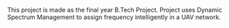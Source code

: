 This project is made as the final year B.Tech Project. Project uses Dynamic Spectrum Management to assign frequency intelligently in a UAV network.
